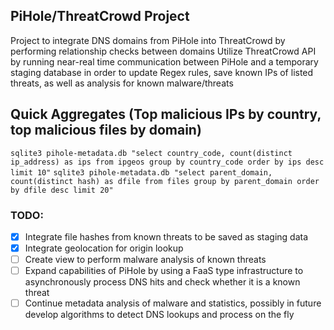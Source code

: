 ## PiHole/ThreatCrowd Project
Project to integrate DNS domains from PiHole into ThreatCrowd by performing relationship checks between domains
Utilize ThreatCrowd API by running near-real time communication between PiHole and a temporary staging database in order to update Regex rules, save known IPs of listed threats, as well as analysis for known malware/threats

## Quick Aggregates (Top malicious IPs by country, top malicious files by domain)
`sqlite3 pihole-metadata.db "select country_code, count(distinct ip_address) as ips from ipgeos group by country_code order by ips desc limit 10"` 
`sqlite3 pihole-metadata.db "select parent_domain, count(distinct hash) as dfile from files group by parent_domain order by dfile desc limit 20"`

### TODO:
- [X]  Integrate file hashes from known threats to be saved as staging data
- [X]  Integrate geolocation for origin lookup
- [ ]  Create view to perform malware analysis of known threats
- [ ]  Expand capabilities of PiHole by using a FaaS type infrastructure to asynchronously process DNS hits and check whether it is a known threat
- [ ]  Continue metadata analysis of malware and statistics, possibly in future develop algorithms to detect DNS lookups and process on the fly
